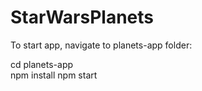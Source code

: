 # StarWarsPlanets

To start app, navigate to planets-app folder:

cd planets-app <br />
npm install
npm start
